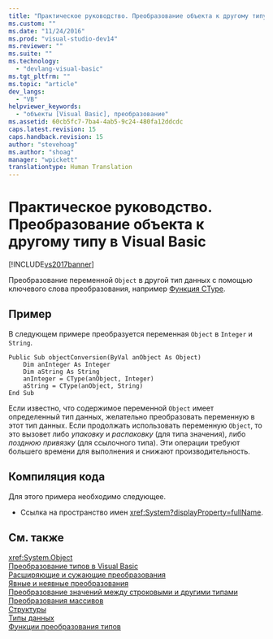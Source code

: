 ```yaml
---
title: "Практическое руководство. Преобразование объекта к другому типу в Visual Basic | Microsoft Docs"
ms.custom: ""
ms.date: "11/24/2016"
ms.prod: "visual-studio-dev14"
ms.reviewer: ""
ms.suite: ""
ms.technology: 
  - "devlang-visual-basic"
ms.tgt_pltfrm: ""
ms.topic: "article"
dev_langs: 
  - "VB"
helpviewer_keywords: 
  - "объекты [Visual Basic], преобразование"
ms.assetid: 60cb5fc7-7ba4-4ab5-9c24-480fa12ddcdc
caps.latest.revision: 15
caps.handback.revision: 15
author: "stevehoag"
ms.author: "shoag"
manager: "wpickett"
translationtype: Human Translation
---
```

# Практическое руководство. Преобразование объекта к другому типу в Visual Basic
[!INCLUDE[vs2017banner](../../../../csharp/includes/vs2017banner.md)]

Преобразование переменной `Object` в другой тип данных с помощью ключевого слова преобразования, например [Функция CType](../../../../visual-basic/language-reference/functions/ctype-function.md).  
  
## Пример  
 В следующем примере преобразуется переменная `Object` в `Integer` и `String`.  
  
```  
Public Sub objectConversion(ByVal anObject As Object)  
    Dim anInteger As Integer  
    Dim aString As String  
    anInteger = CType(anObject, Integer)  
    aString = CType(anObject, String)  
End Sub  
```  
  
 Если известно, что содержимое переменной `Object` имеет определенный тип данных, желательно преобразовать переменную в этот тип данных.  Если продолжать использовать переменную `Object`, то это вызовет либо *упаковку* и *распаковку* \(для типа значения\), либо *позднюю привязку* \(для ссылочного типа\).  Эти операции требуют большего времени для выполнения и снижают производительность.  
  
## Компиляция кода  
 Для этого примера необходимо следующее.  
  
-   Ссылка на пространство имен <xref:System?displayProperty=fullName>.  
  
## См. также  
 <xref:System.Object>   
 [Преобразование типов в Visual Basic](../../../../visual-basic/programming-guide/language-features/data-types/type-conversions.md)   
 [Расширяющие и сужающие преобразования](../../../../visual-basic/programming-guide/language-features/data-types/widening-and-narrowing-conversions.md)   
 [Явные и неявные преобразования](../../../../visual-basic/programming-guide/language-features/data-types/implicit-and-explicit-conversions.md)   
 [Преобразование значений между строковыми и другими типами](../../../../visual-basic/programming-guide/language-features/data-types/conversions-between-strings-and-other-types.md)   
 [Преобразования массивов](../../../../visual-basic/programming-guide/language-features/data-types/array-conversions.md)   
 [Структуры](../../../../visual-basic/programming-guide/language-features/data-types/structures.md)   
 [Типы данных](../../../../visual-basic/language-reference/data-types/data-type-summary.md)   
 [Функции преобразования типов](../../../../visual-basic/language-reference/functions/type-conversion-functions.md)